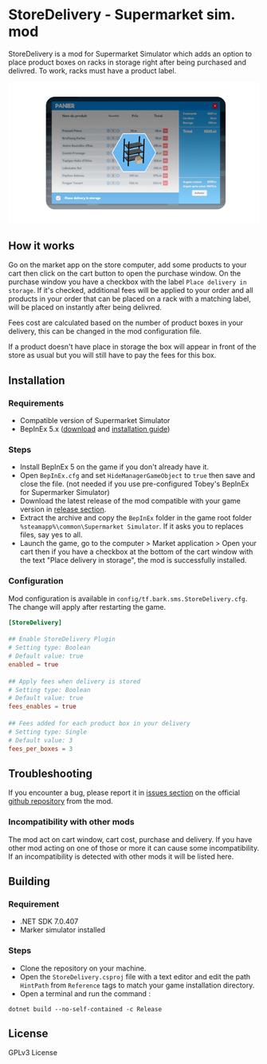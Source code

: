 # StoreDelivery - Supermarket sim. mod

StoreDelivery is a mod for Supermarket Simulator which adds an option to place product boxes on racks in storage right after being purchased and delivred. To work, racks must have a product label.

![StoreDelivery banner](./banner.png)

## How it works

Go on the market app on the store computer, add some products to your cart then click on the cart button to open the purchase window. On the purchase window you have a checkbox with the label `Place delivery in storage`. If it's checked, additional fees will be applied to your order and all products in your order that can be placed on a rack with a matching label, will be placed on instantly after being delivred.

Fees cost are calculated based on the number of product boxes in your delivery, this can be changed in the mod configuration file.

If a product doesn't have place in storage the box will appear in front of the store as usual but you will still have to pay the fees for this box.


## Installation


### Requirements

- Compatible version of Supermarket Simulator
- BepInEx 5.x ([download](https://github.com/BepInEx/BepInEx/releases) and [installation guide](https://docs.bepinex.dev/articles/user_guide/installation/index.html))


### Steps

- Install BepInEx 5 on the game if you don't already have it.
- Open `BepInEx.cfg` and set `HideManagerGameObject` to `true` then save and close the file. (not needed if you use pre-configured Tobey's BepInEx for Supermarker Simulator)
- Download the latest release of the mod compatible with your game version in [release section](https://github.com/Eryux/supermarketsim-storedelivery/releases).
- Extract the archive and copy the `BepInEx` folder in the game root folder `%steamapp%\common\Supermarket Simulator`. If it asks you to replaces files, say yes to all.
- Launch the game, go to the computer > Market application > Open your cart then if you have a checkbox at the bottom of the cart window with the text "Place delivery in storage", the mod is successfully installed.


### Configuration

Mod configuration is available in `config/tf.bark.sms.StoreDelivery.cfg`. The change will apply after restarting the game.

```toml
[StoreDelivery]

## Enable StoreDelivery Plugin
# Setting type: Boolean
# Default value: true
enabled = true

## Apply fees when delivery is stored
# Setting type: Boolean
# Default value: true
fees_enables = true

## Fees added for each product box in your delivery
# Setting type: Single
# Default value: 3
fees_per_boxes = 3
```


## Troubleshooting

If you encounter a bug, please report it in [issues section](https://github.com/Eryux/supermarketsim-storedelivery/issues) on the official [github repository](https://github.com/Eryux/supermarketsim-storedelivery/) from the mod.

### Incompatibility with other mods

The mod act on cart window, cart cost, purchase and delivery. If you have other mod acting on one of those or more it can cause some incompatibility. If an incompatibility is detected with other mods it will be listed here.


## Building

### Requirement

- .NET SDK 7.0.407
- Marker simulator installed

### Steps

- Clone the repository on your machine.
- Open the `StoreDelivery.csproj` file with a text editor and edit the path `HintPath` from `Reference` tags to match your game installation directory.
- Open a terminal and run the command :
```
dotnet build --no-self-contained -c Release
```

## License

GPLv3 License